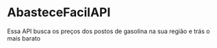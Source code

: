 # AbasteceFacilAPI
Essa API busca os preços dos postos de gasolina na sua região e trás o mais barato
